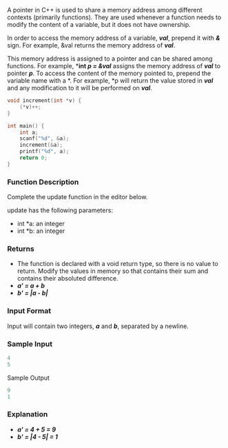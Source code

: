A pointer in C++ is used to share a memory address among different contexts (primarily functions). They are used whenever a function needs to modify the content of a variable, but it does not have ownership.

In order to access the memory address of a variable, ***val***, prepend it with ***&*** sign. For example, &val returns the memory address of ***val***.

This memory address is assigned to a pointer and can be shared among functions. For example, ***int *p = &val*** assigns the memory address of ***val*** to pointer ***p***. To access the content of the memory pointed to, prepend the variable name with a *. For example, *p will return the value stored in ***val*** and any modification to it will be performed on ***val***.
```cpp
void increment(int *v) {
    (*v)++;
}

int main() {
    int a;
    scanf("%d", &a);
    increment(&a);
    printf("%d", a);
    return 0;
}
```
### Function Description

Complete the update function in the editor below.

update has the following parameters:

- int *a: an integer
- int *b: an integer

### Returns

- The function is declared with a void return type, so there is no value to return. Modify the values in memory so that  contains their sum and  contains their absoluted difference.
- ***a' = a + b***
- ***b' = |a - b|***

### Input Format

Input will contain two integers, ***a*** and ***b***, separated by a newline.

### Sample Input
```cpp
4
5
```
Sample Output
```cpp
9
1
```
### Explanation
- ***a' = 4 + 5 = 9***
- ***b' = |4 - 5| = 1***
